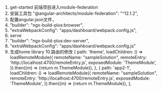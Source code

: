 1. get-started 前端项目进入module-federation
2. 安装工具包 "@angular-architects/module-federation": "^12.1.2",
3. 配置angular.json文件，
4. "builder": "ngx-build-plus:browser",
5. "extraWebpackConfig": "apps/dashboard/webpack.config.js",
6. serve
7. "builder": "ngx-build-plus:dev-server",
8. "extraWebpackConfig": "apps/dashboard/webpack.config.js"
9. 生成home library
10.路由的修改 {
    path: 'theme',
    loadChildren: () =>
      loadRemoteModule({
        remoteName: "sampleSolution",
        remoteEntry: 'http://localhost:4700/remoteEntry.js',
        exposedModule: 'ThemeModule',
      }).then((m) => {return m.ThemeModule}),
  },
  {
    path: 'app2-1',
    loadChildren: () =>
      loadRemoteModule({
        remoteName: "sampleSolution",
        remoteEntry: 'http://localhost:4700/remoteEntry.js',
        exposedModule: 'ThemeModule',
      }).then((m) => {return m.ThemeModule}),
  },
  
